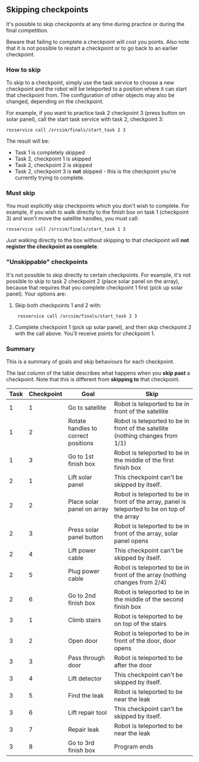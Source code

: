 ## Skipping checkpoints

It's possible to skip checkpoints at any time during practice or during the
final competition.

Beware that failing to complete a checkpoint will cost you points. Also note
that it is not possible to restart a checkpoint or to go back to an earlier
checkpoint.

### How to skip

To skip to a checkpoint, simply use the task service to choose a new checkpoint
and the robot will be teleported to a position where it can start that
checkpoint from. The configuration of other objects may also be changed,
depending on the checkpoint.

For example, if you want to practice task 2 checkpoint 3 (press button on solar
panel), call the start task service with task 2, checkpoint 3:

    rosservice call /srcsim/finals/start_task 2 3

The result will be:

* Task 1 is completely skipped
* Task 2, checkpoint 1 is skipped
* Task 2, checkpoint 2 is skipped
* Task 2, checkpoint 3 is **not** skipped - this is the checkpoint you're currently
  trying to complete.

### Must skip

You must explicitly skip checkpoints which you don't wish to complete. For
example, if you wish to walk directly to the finish box on task 1 (checkpoint 3)
and won't move the satellite handles, you must call:

    rosservice call /srcsim/finals/start_task 1 3

Just walking directly to the box without skipping to that checkpoint will **not
register the checkpoint as complete**.

### "Unskippable" checkpoints

It's not possible to skip directly to certain checkpoints. For example, it's not
possible to skip to task 2 checkpoint 2 (place solar panel on the array),
because that requires that you complete checkpoint 1 first (pick up solar panel).
Your options are:

1. Skip both checkpoints 1 and 2 with:

        rosservice call /srcsim/finals/start_task 2 3

1. Complete checkpoint 1 (pick up solar panel), and then skip checkpoint 2 with
the call above. You'll receive points for checkpoint 1.

### Summary

This is a summary of goals and skip behaviours for each checkpoint.

The last column of the table describes what happens when you **skip past** a
checkpoint. Note that this is different from **skipping to** that checkpoint.

Task | Checkpoint | Goal | Skip
---- | ---------- | ---- | ----
1 | 1 | Go to satellite | Robot is teleported to be in front of the satellite
1 | 2 | Rotate handles to correct positions | Robot is teleported to be in front of the satellite (nothing changes from 1/1)
1 | 3 | Go to 1st finish box | Robot is teleported to be in the middle of the first finish box
2 | 1 | Lift solar panel | This checkpoint can't be skipped by itself.
2 | 2 | Place solar panel on array | Robot is teleported to be in front of the array, panel is teleported to be on top of the array
2 | 3 | Press solar panel button | Robot is teleported to be in front of the array, solar panel opens
2 | 4 | Lift power cable | This checkpoint can't be skipped by itself.
2 | 5 | Plug power cable | Robot is teleported to be in front of the array (nothing changes from 2/4)
2 | 6 | Go to 2nd finish box | Robot is teleported to be in the middle of the second finish box
3 | 1 | Climb stairs | Robot is teleported to be on top of the stairs
3 | 2 | Open door | Robot is teleported to be in front of the door, door opens
3 | 3 | Pass through door | Robot is teleported to be after the door
3 | 4 | Lift detector | This checkpoint can't be skipped by itself.
3 | 5 | Find the leak | Robot is teleported to be near the leak
3 | 6 | Lift repair tool | This checkpoint can't be skipped by itself.
3 | 7 | Repair leak | Robot is teleported to be near the leak
3 | 8 | Go to 3rd finish box | Program ends
